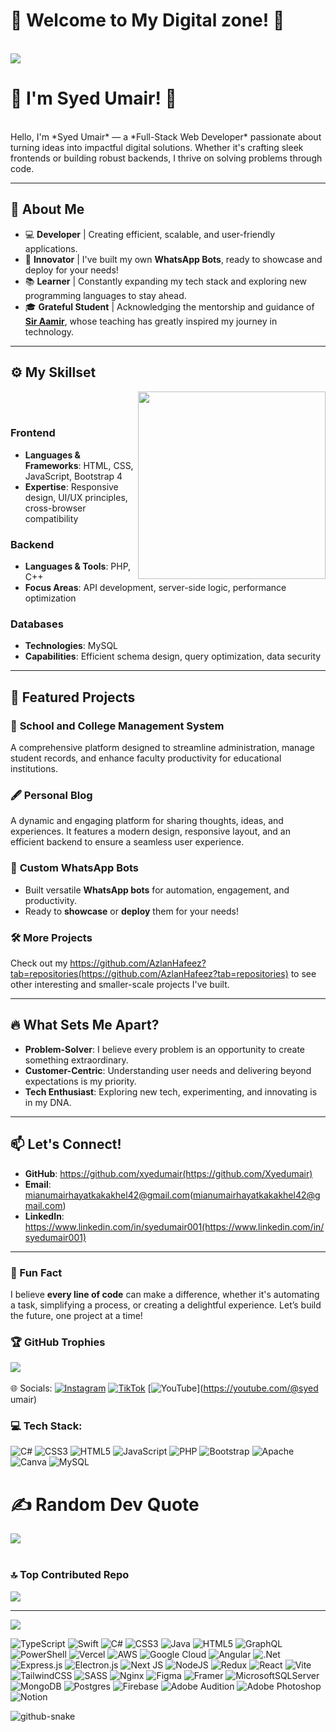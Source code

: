 # 🌟 Welcome to My Digital zone! 👋

<br>
<a href="https://github.com/itsaami">
    <img src="https://readme-typing-svg.herokuapp.com/?lines=;🌟+Whatsapp+Bot+Deployer;🎯+Dream:+Cyber+Security+Expert;📚+Learning:+New+Technologies;+🚀+Professional+Growth+Journey;+Full+Stack+Developer;🔗+GitHub+Profile:+AzlanHafeez&font=Roboto&size=28&duration=3500&pause=500&center=true&vCenter=true&width=800&height=70&color=007bff">
</a>

<br>

# 👋 I'm Syed Umair! 👋

<br>
Hello, I'm *Syed Umair* — a *Full-Stack Web Developer* passionate about turning ideas into impactful digital solutions. Whether it's crafting sleek frontends or building robust backends, I thrive on solving problems through code.

---

## 🚀 About Me

- 💻 **Developer** | Creating efficient, scalable, and user-friendly applications.
- 🤖 **Innovator** | I've built my own **WhatsApp Bots**, ready to showcase and deploy for your needs!
- 📚 **Learner** | Constantly expanding my tech stack and exploring new programming languages to stay ahead.
- 🎓 **Grateful Student** | Acknowledging the mentorship and guidance of **[Sir Aamir](https://github.com/ITSAAMI)**, whose teaching has greatly inspired my journey in technology.

---


## ⚙️ My Skillset <br>
<img  src="https://media.giphy.com/media/K5kfQExKk731K/giphy.gif" width="300px" align="right" alt=""> <br><br>

### Frontend 
- **Languages & Frameworks**: HTML, CSS, JavaScript, Bootstrap 4
- **Expertise**: Responsive design, UI/UX principles, cross-browser compatibility

### Backend
- **Languages & Tools**: PHP, C++
- **Focus Areas**: API development, server-side logic, performance optimization

### Databases
- **Technologies**: MySQL
- **Capabilities**: Efficient schema design, query optimization, data security

---

## 💼 Featured Projects
### 🏫 **School and College Management System**
A comprehensive platform designed to streamline administration, manage student records, and enhance faculty productivity for educational institutions.

### 🖋️ **Personal Blog**
A dynamic and engaging platform for sharing thoughts, ideas, and experiences. It features a modern design, responsive layout, and an efficient backend to ensure a seamless user experience.

### 🤖 **Custom WhatsApp Bots**
- Built versatile **WhatsApp bots** for automation, engagement, and productivity.
- Ready to **showcase** or **deploy** them for your needs!  

### 🛠️ More Projects
Check out my https://github.com/AzlanHafeez?tab=repositories(https://github.com/AzlanHafeez?tab=repositories) to see other interesting and smaller-scale projects I've built.

---

## 🔥 What Sets Me Apart?
- **Problem-Solver**: I believe every problem is an opportunity to create something extraordinary.
- **Customer-Centric**: Understanding user needs and delivering beyond expectations is my priority.
- **Tech Enthusiast**: Exploring new tech, experimenting, and innovating is in my DNA.

---

## 📫 Let's Connect!
- **GitHub**: https://github.com/xyedumair(https://github.com/Xyedumair)
- **Email**: mianumairhayatkakakhel42@gmail.com(mianumairhayatkakakhel42@gmail.com)
- **LinkedIn**: https://www.linkedin.com/in/syedumair001(https://www.linkedin.com/in/syedumair001)

---

### 🌟 Fun Fact
I believe **every line of code** can make a difference, whether it's automating a task, simplifying a process, or creating a delightful experience. Let’s build the future, one project at a time!  


 ### 🏆 GitHub Trophies
![](https://github-profile-trophy.vercel.app/?XyedUmair&theme=radical&no-frame=false&no-bg=false&margin-w=4) <br><br>
 🌐 Socials:
[![Instagram](https://img.shields.io/badge/Instagram-%23E4405F.svg?logo=Instagram&logoColor=white)](https://instagram.com/syed_umair001) [![TikTok](https://img.shields.io/badge/TikTok-%23000000.svg?logo=TikTok&logoColor=white)](https://tiktok.com/@syedumair001 ) [![YouTube](https://img.shields.io/badge/YouTube-%23FF0000.svg?logo=YouTube&logoColor=white)](https://youtube.com/@syed umair) 

### 💻 Tech Stack:
![C#](https://img.shields.io/badge/c%23-%23239120.svg?style=for-the-badge&logo=csharp&logoColor=white) ![CSS3](https://img.shields.io/badge/css3-%231572B6.svg?style=for-the-badge&logo=css3&logoColor=white) ![HTML5](https://img.shields.io/badge/html5-%23E34F26.svg?style=for-the-badge&logo=html5&logoColor=white) ![JavaScript](https://img.shields.io/badge/javascript-%23323330.svg?style=for-the-badge&logo=javascript&logoColor=%23F7DF1E) ![PHP](https://img.shields.io/badge/php-%23777BB4.svg?style=for-the-badge&logo=php&logoColor=white) ![Bootstrap](https://img.shields.io/badge/bootstrap-%238511FA.svg?style=for-the-badge&logo=bootstrap&logoColor=white) ![Apache](https://img.shields.io/badge/apache-%23D42029.svg?style=for-the-badge&logo=apache&logoColor=white) ![Canva](https://img.shields.io/badge/Canva-%2300C4CC.svg?style=for-the-badge&logo=Canva&logoColor=white) ![MySQL](https://img.shields.io/badge/mysql-4479A1.svg?style=for-the-badge&logo=mysql&logoColor=white)
  # ✍️ Random Dev Quote
![](https://quotes-github-readme.vercel.app/api?type=vetical&theme=dark)
<br><br>
 ### 🔝 Top Contributed Repo
![](https://github-contributor-stats.vercel.app/api?username=AzlanHafeez&limit=5&theme=dark&combine_all_yearly_contributions=true)

---
[![](https://visitcount.itsvg.in/api?id=xyedumair&icon=4&color=0)](https://visitcount.itsvg.in)

<!-- Proudly created with GPRM ( https://gprm.itsvg.in ) -->
![TypeScript](https://img.shields.io/badge/typescript-%23007ACC.svg?style=for-the-badge&logo=typescript&logoColor=white) ![Swift](https://img.shields.io/badge/swift-F54A2A?style=for-the-badge&logo=swift&logoColor=white) ![C#](https://img.shields.io/badge/c%23-%23239120.svg?style=for-the-badge&logo=csharp&logoColor=white) ![CSS3](https://img.shields.io/badge/css3-%231572B6.svg?style=for-the-badge&logo=css3&logoColor=white) ![Java](https://img.shields.io/badge/java-%23ED8B00.svg?style=for-the-badge&logo=openjdk&logoColor=white) ![HTML5](https://img.shields.io/badge/html5-%23E34F26.svg?style=for-the-badge&logo=html5&logoColor=white) ![GraphQL](https://img.shields.io/badge/-GraphQL-E10098?style=for-the-badge&logo=graphql&logoColor=white) ![PowerShell](https://img.shields.io/badge/PowerShell-%235391FE.svg?style=for-the-badge&logo=powershell&logoColor=white) ![Vercel](https://img.shields.io/badge/vercel-%23000000.svg?style=for-the-badge&logo=vercel&logoColor=white) ![AWS](https://img.shields.io/badge/AWS-%23FF9900.svg?style=for-the-badge&logo=amazon-aws&logoColor=white) ![Google Cloud](https://img.shields.io/badge/GoogleCloud-%234285F4.svg?style=for-the-badge&logo=google-cloud&logoColor=white) ![Angular](https://img.shields.io/badge/angular-%23DD0031.svg?style=for-the-badge&logo=angular&logoColor=white) ![.Net](https://img.shields.io/badge/.NET-5C2D91?style=for-the-badge&logo=.net&logoColor=white) ![Express.js](https://img.shields.io/badge/express.js-%23404d59.svg?style=for-the-badge&logo=express&logoColor=%2361DAFB) ![Electron.js](https://img.shields.io/badge/Electron-191970?style=for-the-badge&logo=Electron&logoColor=white) ![Next JS](https://img.shields.io/badge/Next-black?style=for-the-badge&logo=next.js&logoColor=white) ![NodeJS](https://img.shields.io/badge/node.js-6DA55F?style=for-the-badge&logo=node.js&logoColor=white) ![Redux](https://img.shields.io/badge/redux-%23593d88.svg?style=for-the-badge&logo=redux&logoColor=white) ![React](https://img.shields.io/badge/react-%2320232a.svg?style=for-the-badge&logo=react&logoColor=%2361DAFB) ![Vite](https://img.shields.io/badge/vite-%23646CFF.svg?style=for-the-badge&logo=vite&logoColor=white) ![TailwindCSS](https://img.shields.io/badge/tailwindcss-%2338B2AC.svg?style=for-the-badge&logo=tailwind-css&logoColor=white) ![SASS](https://img.shields.io/badge/SASS-hotpink.svg?style=for-the-badge&logo=SASS&logoColor=white) ![Nginx](https://img.shields.io/badge/nginx-%23009639.svg?style=for-the-badge&logo=nginx&logoColor=white) ![Figma](https://img.shields.io/badge/figma-%23F24E1E.svg?style=for-the-badge&logo=figma&logoColor=white) ![Framer](https://img.shields.io/badge/Framer-black?style=for-the-badge&logo=framer&logoColor=blue) ![MicrosoftSQLServer](https://img.shields.io/badge/Microsoft%20SQL%20Server-CC2927?style=for-the-badge&logo=microsoft%20sql%20server&logoColor=white) ![MongoDB](https://img.shields.io/badge/MongoDB-%234ea94b.svg?style=for-the-badge&logo=mongodb&logoColor=white) ![Postgres](https://img.shields.io/badge/postgres-%23316192.svg?style=for-the-badge&logo=postgresql&logoColor=white) ![Firebase](https://img.shields.io/badge/Firebase-039BE5?style=for-the-badge&logo=Firebase&logoColor=white) ![Adobe Audition](https://img.shields.io/badge/Adobe%20Audition-9999FF.svg?style=for-the-badge&logo=Adobe%20Audition&logoColor=white) ![Adobe Photoshop](https://img.shields.io/badge/adobe%20photoshop-%2331A8FF.svg?style=for-the-badge&logo=adobe%20photoshop&logoColor=white) ![Notion](https://img.shields.io/badge/Notion-%23000000.svg?style=for-the-badge&logo=notion&logoColor=white)

<picture>
  <source media="(prefers-color-scheme: dark)" srcset="https://raw.githubusercontent.com/tobiasmeyhoefer/tobiasmeyhoefer/output/github-snake-dark.svg" />
  <source media="(prefers-color-scheme: light)" srcset="https://raw.githubusercontent.com/tobiasmeyhoefer/tobiasmeyhoefer/output/github-snake.svg" />
  <img alt="github-snake" src="https://raw.githubusercontent.com/tobiasmeyhoefer/tobiasmeyhoefer/output/github-snake.svg" />
</picture>
